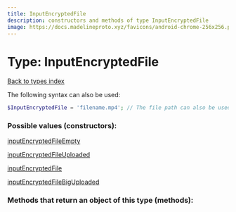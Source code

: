 ```yaml
---
title: InputEncryptedFile
description: constructors and methods of type InputEncryptedFile
image: https://docs.madelineproto.xyz/favicons/android-chrome-256x256.png
---
```

# Type: InputEncryptedFile  
[Back to types index](index.md)



The following syntax can also be used:

```php
$InputEncryptedFile = 'filename.mp4'; // The file path can also be used
```


### Possible values (constructors):

[inputEncryptedFileEmpty](../constructors/inputEncryptedFileEmpty.md)  

[inputEncryptedFileUploaded](../constructors/inputEncryptedFileUploaded.md)  

[inputEncryptedFile](../constructors/inputEncryptedFile.md)  

[inputEncryptedFileBigUploaded](../constructors/inputEncryptedFileBigUploaded.md)  



### Methods that return an object of this type (methods):



